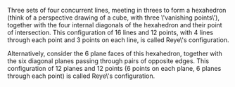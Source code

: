 Three sets of four concurrent lines, meeting in threes to form a
hexahedron (think of a perspective drawing of a cube, with three
\\'vanishing points\\'), together with the four internal diagonals of
the hexahedron and their point of intersection. This configuration of 16
lines and 12 points, with 4 lines through each point and 3 points on
each line, is called Reye\\'s configuration.

Alternatively, consider the 6 plane faces of this hexahedron, together
with the six diagonal planes passing through pairs of opposite edges.
This configuration of 12 planes and 12 points (6 points on each plane, 6
planes through each point) is called Reye\\'s configuration.

